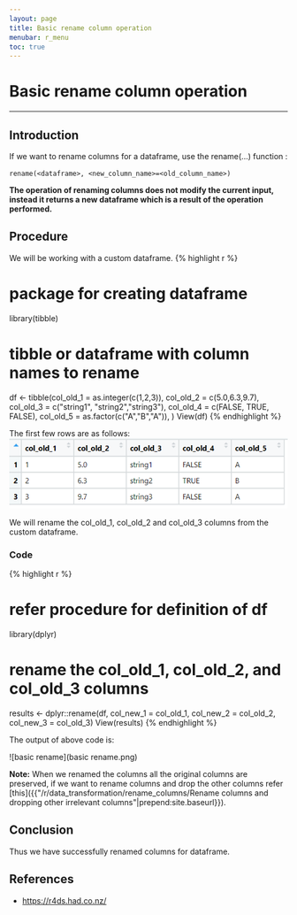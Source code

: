 ```yaml
---
layout: page
title: Basic rename column operation
menubar: r_menu
toc: true
---
```


# Basic rename column operation

-------------------------------------------------------------------

## Introduction	

If we want to rename columns for a dataframe, use the rename(...) function :
```
rename(<dataframe>, <new_column_name>=<old_column_name>)
```

**The operation of renaming columns does not modify the current input, instead it returns a new dataframe which is a result of the operation performed.**


## Procedure

We will be working with a custom dataframe. 
{% highlight r %} 
# package for creating dataframe
library(tibble) 

# tibble or dataframe with column names to rename
df <- tibble(col_old_1 = as.integer(c(1,2,3)), 
             col_old_2 = c(5.0,6.3,9.7), 
             col_old_3 = c("string1", "string2","string3"),
             col_old_4 = c(FALSE, TRUE, FALSE),
             col_old_5 = as.factor(c("A","B","A")),
             )
View(df)
{% endhighlight %}

The first few rows are as follows:
![custom](custom.png)

We will rename the col_old_1, col_old_2 and col_old_3 columns from the custom dataframe.

### Code

{% highlight r %} 
# refer procedure for definition of df
library(dplyr)

# rename the col_old_1, col_old_2, and col_old_3 columns
results <- dplyr::rename(df, 
                         col_new_1 = col_old_1, 
                         col_new_2 = col_old_2, 
                         col_new_3 = col_old_3)
View(results)
{% endhighlight %}

The output of above code is:

![basic rename](basic rename.png)

<b>Note:</b> When we renamed the columns all the original columns are preserved, if we want to rename columns and drop the other columns refer [this]({{"/r/data_transformation/rename_columns/Rename columns and dropping other irrelevant columns"|prepend:site.baseurl}}).

## Conclusion

Thus we have successfully renamed columns for dataframe.

## References
- https://r4ds.had.co.nz/